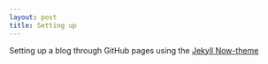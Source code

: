 ```yaml
---
layout: post
title: Setting up
---
```


Setting up a blog through GitHub pages using the [Jekyll Now-theme](https://github.com/barryclark/jekyll-now)
